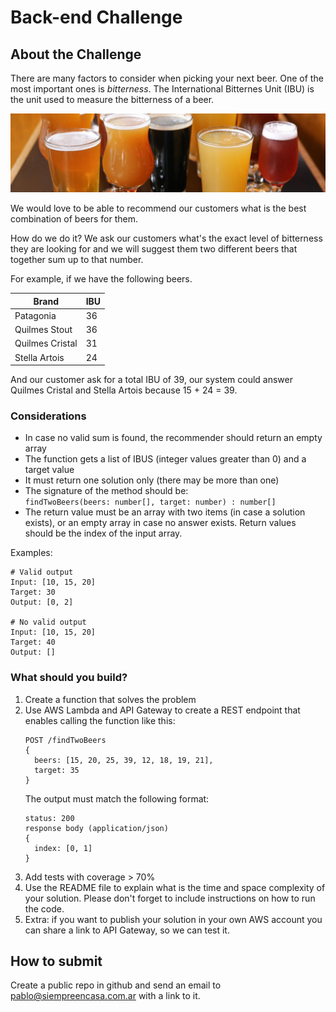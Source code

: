 # Back-end Challenge

## About the Challenge 

There are many factors to consider when picking your next beer. One of the most important ones is _bitterness_. The International Bitternes Unit (IBU) is the unit used to measure the bitterness of a beer.

![Beers](beers.jpeg)

We would love to be able to recommend our customers what is the best combination of beers for them. 

How do we do it? We ask our customers what's the exact level of bitterness they are looking for and we will suggest them two different beers that together sum up to that number. 

For example, if we have the following beers. 

| Brand             | IBU   |
|-------------------|-------|
| Patagonia         | 36    |
| Quilmes Stout     | 36    |
| Quilmes Cristal   | 31    |
| Stella Artois     | 24    |

And our customer ask for a total IBU of 39, our system could answer Quilmes Cristal and Stella Artois because 15 + 24 = 39. 

### Considerations 

- In case no valid sum is found, the recommender should return an empty array
- The function gets a list of IBUS (integer values greater than 0) and a target value
- It must return one solution only (there may be more than one)
- The signature of the method should be:  
	`findTwoBeers(beers: number[], target: number) : number[]`
- The return value must be an array with two items (in case a solution exists), or an empty array in case no answer exists. Return values should be the index of the input array.

Examples:

```
# Valid output
Input: [10, 15, 20]
Target: 30
Output: [0, 2]

# No valid output
Input: [10, 15, 20]
Target: 40
Output: []
```

### What should you build?

1. Create a function that solves the problem
2. Use AWS Lambda and API Gateway to create a REST endpoint that enables calling the function like this: 
    ```
    POST /findTwoBeers
    {
      beers: [15, 20, 25, 39, 12, 18, 19, 21], 
      target: 35
    }
    ```
    The output must match the following format: 
    ```
    status: 200
    response body (application/json)
    {
      index: [0, 1]
    }
    ```
3. Add tests with coverage > 70%
4. Use the README file to explain what is the time and space complexity of your solution. Please don't forget to include instructions on how to run the code. 
5. Extra: if you want to publish your solution in your own AWS account you can share a link to API Gateway, so we can test it. 

## How to submit
Create a public repo in github and send an email to pablo@siempreencasa.com.ar with a link to it. 
